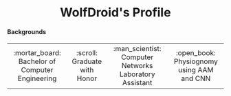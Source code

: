 <h1 align="center">WolfDroid's Profile</h1>

#### Backgrounds
<table>
  <tr align="center">
    <td>
      :mortar_board: Bachelor of Computer Engineering
    </td>
    <td>
      :scroll: Graduate with Honor
    </td>
    <td>
      :man_scientist: Computer Networks Laboratory Assistant
    </td>
    <td>
      :open_book: Physiognomy using AAM and CNN
    </td>
  </tr>
  <tr align="center">
  </tr>
</table>

<!--
**WolfDroid/WolfDroid** is a ✨ _special_ ✨ repository because its `README.md` (this file) appears on your GitHub profile.

Here are some ideas to get you started:

- 🔭 I’m currently working on ...
- 🌱 I’m currently learning ...
- 👯 I’m looking to collaborate on ...
- 🤔 I’m looking for help with ...
- 💬 Ask me about ...
- 📫 How to reach me: ...
- 😄 Pronouns: ...
- ⚡ Fun fact: ...
-->
